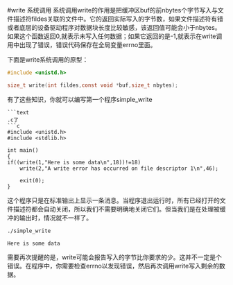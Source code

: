 #write 系统调用
系统调用write的作用是把缓冲区buf的前nbytes个字节写入与文件描述符fildes关联的文件中。它的返回实际写入的字节数，如果文件描述符有错或者底层的设备驱动程序对数据块长度比较敏感，该返回值可能会小于nbytes。如果这个函数返回0,就表示未写入任何数据；如果它返回的是-1,就表示在write调用中出现了错误，错误代码保存在全局变量errno里面。

下面是write系统调用的原型：
```c
#include <unistd.h>

size_t write(int fildes,const void *buf,size_t nbytes);
```
有了这些知识，你就可以编写第一个程序simple_write
```
```text
.c了
```c
#include <unistd.h>
#include <stdlib.h>

int main()
{
if((write(1,"Here is some data\n",18))!=18)
	write(2,"A write error has occurred on file descriptor 1\n",46);

	exit(0);
}
```
这个程序只是在标准输出上显示一条消息。当程序退出运行时，所有已经打开的文件描述符都会自动关闭，所以我们不需要明确地关闭它们。但当我们是在处理被缓冲的输出时，情况就不一样了。
```bash
./simple_write
```
```text
Here is some data
```
需要再次提醒的是，write可能会报告写入的字节比你要求的少。这并不一定是个错误。在程序中，你需要检查errno以发现错误，然后再次调用write写入剩余的数据。
